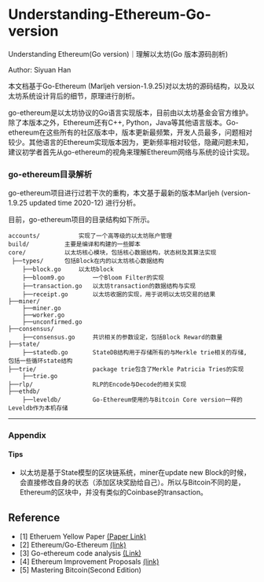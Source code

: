 # Understanding-Ethereum-Go-version
Understanding Ethereum(Go version)｜理解以太坊(Go 版本源码剖析)

Author: Siyuan Han 


本文档基于Go-Ethereum (Marljeh version-1.9.25)对以太坊的源码结构，以及以太坊系统设计背后的细节，原理进行剖析。

go-ethereum是以太坊协议的Go语言实现版本，目前由以太坊基金会官方维护。除了本版本之外，Ethereum还有C++, Python，Java等其他语言版本。Go-ethereum在这些所有的社区版本中，版本更新最频繁，开发人员最多，问题相对较少。其他语言的Ethereum实现版本因为，更新频率相对较低，隐藏问题未知，建议初学者首先从go-ethereum的视角来理解Ethereum网络与系统的设计实现。

### go-ethereum目录解析
go-ethereum项目进行过若干次的重构，本文基于最新的版本Marljeh (version-1.9.25 updated time 2020-12) 进行分析。

目前，go-ethereum项目的目录结构如下所示。

	accounts/       	实现了一个高等级的以太坊账户管理
	build/			主要是编译和构建的一些脚本
	core/			以太坊核心模块，包括核心数据结构，状态树及其算法实现
	 ├──types/		包括Block在内的以太坊核心数据结构
	 	├──block.go		以太坊block
		├──bloom9.go		一个Bloom Filter的实现
		├──transaction.go	以太坊transaction的数据结构与实现
		├──receipt.go		以太坊收据的实现，用于说明以太坊交易的结果
	├──miner/
		├──miner.go
		├──worker.go
		├──unconfirmed.go
	├──consensus/
		├──consensus.go		共识相关的参数设定，包括Block Reward的数量
	├──state/
		├──statedb.go		StateDB结构用于存储所有的与Merkle trie相关的存储, 包括一些循环state结构
	├──trie/				package trie包含了Merkle Patricia Tries的实现
		├──trie.go
	├──rlp/					RLP的Encode与Decode的相关实现
	├──ethdb/
		├──leveldb/			Go-Ethereum使用的与Bitcoin Core version一样的Leveldb作为本机存储		



-----------------------------------------------------------

### Appendix
#### Tips

- 以太坊是基于State模型的区块链系统，miner在update new Block的时候，会直接修改自身的状态（添加区块奖励给自己）。所以与Bitcoin不同的是，Ethereum的区块中，并没有类似的Coinbase的transaction。


## Reference 
- [1] Etheruem Yellow Paper [(Paper Link)](https://ethereum.github.io/yellowpaper/paper.pdf)
- [2] Ethereum/Go-Ethereum [(link)](https://github.com/ethereum/go-ethereum)
- [3] Go-ethereum code analysis [(Link)](https://github.com/ZtesoftCS/go-ethereum-code-analysis) 
- [4] Ethereum Improvement Proposals [(link)](https://github.com/ethereum/EIPs)
- [5] Mastering Bitcoin(Second Edition)


